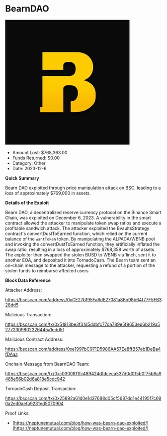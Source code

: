 # BearnDAO
![BearnDAO](/rektimages/BearnDAO-Exploit.png)
- Amount Lost: $768,363.00
- Funds Returned: $0.00
- Category: Other
- Date: 2023-12-6

**Quick Summary**

Bearn DAO exploited through price manipulation attack on BSC, leading to a loss of approximately $769,000 in assets.

  


 **Details of the Exploit**

Bearn DAO, a decentralized reserve currency protocol on the Binance Smart Chain, was exploited on December 6, 2023. A vulnerability in the smart contract allowed the attacker to manipulate token swap ratios and execute a profitable sandwich attack. The attacker exploited the BvaultsStrategy contract's convertDustToEarned function, which relied on the current balance of the `wantToken` token. By manipulating the ALPACA/WBNB pool and invoking the convertDustToEarned function, they artificially inflated the swap ratio, resulting in a loss of approximately $768,358 worth of assets. The exploiter then swapped the stolen BUSD to WBNB via 1inch, sent it to another EOA, and deposited it into TornadoCash. The Bearn team sent an on-chain message to the attacker, requesting a refund of a portion of the stolen funds to reimburse affected users.

  


 **Block Data Reference**

Attacker Address:

https://bscscan.com/address/0xCE27b195Fa6dE27081a86b98b64f77F5FB328dd5

  


Malicious Transaction:

https://bscscan.com/tx/0x51913be3f31d5ddbfc77da789e5f9653ed6b219a52772309802226445a1edd5f

  


Malicious Contract Address:

https://bscscan.com/address/0xe1997bC971D5986AA57Ee8ffB57eb1DeBa4fDAaa

  


Onchain Message from BearnDAO Team:

https://bscscan.com/tx/0xc0300811fc489424dfdceca537d0d015b0f75b6a9485e56b02d6a818e5cdc942

  


TornadoCash Deposit Transaction:

https://bscscan.com/tx/0x25892a61d0e1d37688d05cf5687dd1e44195f7c690a2ed0aefa9231ed5070904


Proof Links:
- [https://neptunemutual.com/blog/how-was-bearn-dao-exploited/](https://neptunemutual.com/blog/how-was-bearn-dao-exploited/)


